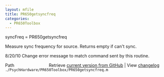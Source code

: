 ```yaml
---
layout: mfile
title: PR650getsyncfreq
categories:
  - PR650Toolbox
---
```


syncFreq = PR650getsyncfreq

Measure sync frequency for source.  Returns
empty if can't sync.

8/20/10  Change error message to match command sent by this routine.


<div class="code_header" style="text-align:right;">
  <span style="float:left;">Path&nbsp;&nbsp;</span> <span class="counter">Retrieve <a href=
  "https://raw.github.com/Psychtoolbox-3/Psychtoolbox-3/beta/./PsychHardware/PR650Toolbox/PR650getsyncfreq.m">current version from GitHub</a> | View <a href=
  "https://github.com/Psychtoolbox-3/Psychtoolbox-3/commits/beta/./PsychHardware/PR650Toolbox/PR650getsyncfreq.m">changelog</a></span>
</div>
<div class="code">
  <code>./PsychHardware/PR650Toolbox/PR650getsyncfreq.m</code>
</div>
